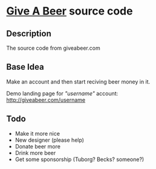 # [Give A Beer](http://giveabeer.com/ "Beer") source code

## Description

The source code from giveabeer.com

## Base Idea

Make an account and then start reciving beer money in it.

Demo landing page for _"username"_ account: http://giveabeer.com/username

## Todo

* Make it more nice
* New designer (please help)
* Donate beer more
* Drink more beer
* Get some sponsorship (Tuborg? Becks? someone?)

